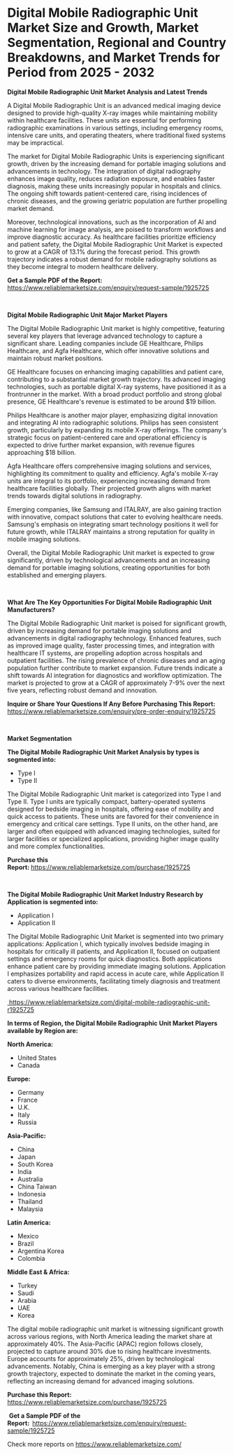 <p><h1>Digital Mobile Radiographic Unit Market Size and Growth, Market Segmentation, Regional and Country Breakdowns, and Market Trends for Period from 2025 -  2032</h1></p><p><strong>Digital Mobile Radiographic Unit Market Analysis and Latest Trends</strong></p>
<p><p>A Digital Mobile Radiographic Unit is an advanced medical imaging device designed to provide high-quality X-ray images while maintaining mobility within healthcare facilities. These units are essential for performing radiographic examinations in various settings, including emergency rooms, intensive care units, and operating theaters, where traditional fixed systems may be impractical. </p><p>The market for Digital Mobile Radiographic Units is experiencing significant growth, driven by the increasing demand for portable imaging solutions and advancements in technology. The integration of digital radiography enhances image quality, reduces radiation exposure, and enables faster diagnosis, making these units increasingly popular in hospitals and clinics. The ongoing shift towards patient-centered care, rising incidences of chronic diseases, and the growing geriatric population are further propelling market demand. </p><p>Moreover, technological innovations, such as the incorporation of AI and machine learning for image analysis, are poised to transform workflows and improve diagnostic accuracy. As healthcare facilities prioritize efficiency and patient safety, the Digital Mobile Radiographic Unit Market is expected to grow at a CAGR of 13.1% during the forecast period. This growth trajectory indicates a robust demand for mobile radiography solutions as they become integral to modern healthcare delivery.</p></p>
<p><strong>Get a Sample PDF of the Report:&nbsp;</strong> <a href="https://www.reliablemarketsize.com/enquiry/request-sample/1925725?utm_campaign=1103&utm_medium=2&utm_source=Github&utm_content=ia&utm_term=15012025&utm_id=digital-mobile-radiographic-unit">https://www.reliablemarketsize.com/enquiry/request-sample/1925725</a></p>
<p>&nbsp;</p>
<p><strong>Digital Mobile Radiographic Unit Major Market Players</strong></p>
<p><p>The Digital Mobile Radiographic Unit market is highly competitive, featuring several key players that leverage advanced technology to capture a significant share. Leading companies include GE Healthcare, Philips Healthcare, and Agfa Healthcare, which offer innovative solutions and maintain robust market positions.</p><p>GE Healthcare focuses on enhancing imaging capabilities and patient care, contributing to a substantial market growth trajectory. Its advanced imaging technologies, such as portable digital X-ray systems, have positioned it as a frontrunner in the market. With a broad product portfolio and strong global presence, GE Healthcare's revenue is estimated to be around $19 billion.</p><p>Philips Healthcare is another major player, emphasizing digital innovation and integrating AI into radiographic solutions. Philips has seen consistent growth, particularly by expanding its mobile X-ray offerings. The company's strategic focus on patient-centered care and operational efficiency is expected to drive further market expansion, with revenue figures approaching $18 billion.</p><p>Agfa Healthcare offers comprehensive imaging solutions and services, highlighting its commitment to quality and efficiency. Agfa's mobile X-ray units are integral to its portfolio, experiencing increasing demand from healthcare facilities globally. Their projected growth aligns with market trends towards digital solutions in radiography.</p><p>Emerging companies, like Samsung and ITALRAY, are also gaining traction with innovative, compact solutions that cater to evolving healthcare needs. Samsung's emphasis on integrating smart technology positions it well for future growth, while ITALRAY maintains a strong reputation for quality in mobile imaging solutions.</p><p>Overall, the Digital Mobile Radiographic Unit market is expected to grow significantly, driven by technological advancements and an increasing demand for portable imaging solutions, creating opportunities for both established and emerging players.</p></p>
<p>&nbsp;</p>
<p><strong>What Are The Key Opportunities For Digital Mobile Radiographic Unit Manufacturers?</strong></p>
<p><p>The Digital Mobile Radiographic Unit market is poised for significant growth, driven by increasing demand for portable imaging solutions and advancements in digital radiography technology. Enhanced features, such as improved image quality, faster processing times, and integration with healthcare IT systems, are propelling adoption across hospitals and outpatient facilities. The rising prevalence of chronic diseases and an aging population further contribute to market expansion. Future trends indicate a shift towards AI integration for diagnostics and workflow optimization. The market is projected to grow at a CAGR of approximately 7-9% over the next five years, reflecting robust demand and innovation.</p></p>
<p><strong>Inquire or Share Your Questions If Any Before Purchasing This Report:</strong> <a href="https://www.reliablemarketsize.com/enquiry/pre-order-enquiry/1925725?utm_campaign=1103&utm_medium=2&utm_source=Github&utm_content=ia&utm_term=15012025&utm_id=digital-mobile-radiographic-unit">https://www.reliablemarketsize.com/enquiry/pre-order-enquiry/1925725</a></p>
<p>&nbsp;</p>
<p><strong>Market Segmentation</strong></p>
<p><strong>The Digital Mobile Radiographic Unit Market Analysis by types is segmented into:</strong></p>
<p><ul><li>Type I</li><li>Type II</li></ul></p>
<p><p>The Digital Mobile Radiographic Unit market is categorized into Type I and Type II. Type I units are typically compact, battery-operated systems designed for bedside imaging in hospitals, offering ease of mobility and quick access to patients. These units are favored for their convenience in emergency and critical care settings. Type II units, on the other hand, are larger and often equipped with advanced imaging technologies, suited for larger facilities or specialized applications, providing higher image quality and more complex functionalities.</p></p>
<p><strong>Purchase this Report:&nbsp;</strong><a href="https://www.reliablemarketsize.com/purchase/1925725?utm_campaign=1103&utm_medium=2&utm_source=Github&utm_content=ia&utm_term=15012025&utm_id=digital-mobile-radiographic-unit">https://www.reliablemarketsize.com/purchase/1925725</a></p>
<p>&nbsp;</p>
<p><strong>The Digital Mobile Radiographic Unit Market Industry Research by Application is segmented into:</strong></p>
<p><ul><li>Application I</li><li>Application II</li></ul></p>
<p><p>The Digital Mobile Radiographic Unit Market is segmented into two primary applications: Application I, which typically involves bedside imaging in hospitals for critically ill patients, and Application II, focused on outpatient settings and emergency rooms for quick diagnostics. Both applications enhance patient care by providing immediate imaging solutions. Application I emphasizes portability and rapid access in acute care, while Application II caters to diverse environments, facilitating timely diagnosis and treatment across various healthcare facilities.</p></p>
<p><a href="https://www.reliablemarketsize.com/digital-mobile-radiographic-unit-r1925725?utm_campaign=1103&utm_medium=2&utm_source=Github&utm_content=ia&utm_term=15012025&utm_id=digital-mobile-radiographic-unit">&nbsp;https://www.reliablemarketsize.com/digital-mobile-radiographic-unit-r1925725</a></p>
<p><strong>In terms of Region, the Digital Mobile Radiographic Unit Market Players available by Region are:</strong></p>
<p>
    <p> <strong> North America: </strong>
        <ul>
            <li>United States</li>
            <li>Canada</li>
        </ul>
        </p> 
    <p> <strong> Europe: </strong>
        <ul>
            <li>Germany</li>
            <li>France</li>
            <li>U.K.</li>
            <li>Italy</li>
            <li>Russia</li>
        </ul>
        </p> 
    <p> <strong> Asia-Pacific: </strong>
        <ul>
            <li>China</li>
            <li>Japan</li>
            <li>South Korea</li>
            <li>India</li>
            <li>Australia</li>
            <li>China Taiwan</li>
            <li>Indonesia</li>
            <li>Thailand</li>
            <li>Malaysia</li>
        </ul>
        </p> 
    <p> <strong> Latin America: </strong>
        <ul>
            <li>Mexico</li>
            <li>Brazil</li>
            <li>Argentina Korea</li>
            <li>Colombia</li>
        </ul>
        </p> 
    <p> <strong> Middle East & Africa: </strong>
        <ul>
            <li>Turkey</li>
            <li>Saudi</li>
            <li>Arabia</li>
            <li>UAE</li>
            <li>Korea</li>
        </ul>
    </p>
    </p>
<p><p>The digital mobile radiographic unit market is witnessing significant growth across various regions, with North America leading the market share at approximately 40%. The Asia-Pacific (APAC) region follows closely, projected to capture around 30% due to rising healthcare investments. Europe accounts for approximately 25%, driven by technological advancements. Notably, China is emerging as a key player with a strong growth trajectory, expected to dominate the market in the coming years, reflecting an increasing demand for advanced imaging solutions.</p></p>
<p><strong>Purchase this Report: </strong><a href="https://www.reliablemarketsize.com/purchase/1925725?utm_campaign=1103&utm_medium=2&utm_source=Github&utm_content=ia&utm_term=15012025&utm_id=digital-mobile-radiographic-unit">https://www.reliablemarketsize.com/purchase/1925725</a></p>
<p>&nbsp;<strong>Get a Sample PDF of the Report:&nbsp;&nbsp;</strong><a href="https://www.reliablemarketsize.com/enquiry/request-sample/1925725?utm_campaign=1103&utm_medium=2&utm_source=Github&utm_content=ia&utm_term=15012025&utm_id=digital-mobile-radiographic-unit">https://www.reliablemarketsize.com/enquiry/request-sample/1925725</a></p>
<p><strong></strong></p>
<p>Check more reports on <a href="https://www.reliablemarketsize.com/?utm_campaign=1103&utm_medium=2&utm_source=Github&utm_content=ia&utm_term=15012025&utm_id=digital-mobile-radiographic-unit">https://www.reliablemarketsize.com/</a></p>